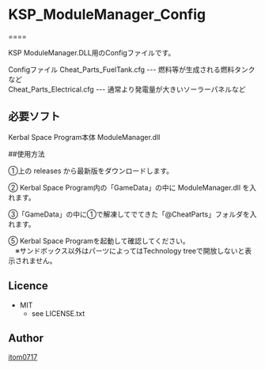 # KSP_ModuleManager_Config
====

KSP ModuleManager.DLL用のConfigファイルです。  

Configファイル 
Cheat_Parts_FuelTank.cfg  --- 燃料等が生成される燃料タンクなど  
Cheat_Parts_Electrical.cfg --- 通常より発電量が大きいソーラーパネルなど  


## 必要ソフト

Kerbal Space Program本体
ModuleManager.dll



##使用方法

①上の releases から最新版をダウンロードします。  

② Kerbal Space Program内の「GameData」の中に ModuleManager.dll を入れます。  

③「GameData」の中に①で解凍してでてきた「@CheatParts」フォルダを入れます。  

⑤ Kerbal Space Programを起動して確認してください。  
　※サンドボックス以外はパーツによってはTechnology treeで開放しないと表示されません。



## Licence
* MIT  
    * see LICENSE.txt

## Author

[itom0717](https://github.com/itom0717)
